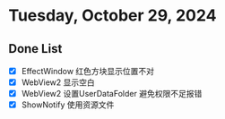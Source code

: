 # Tuesday, October 29, 2024

## Done List

- [x] EffectWindow 红色方块显示位置不对
- [x] WebView2 显示空白
- [x] WebView2 设置UserDataFolder 避免权限不足报错
- [x] ShowNotify 使用资源文件
